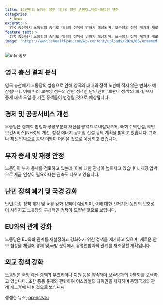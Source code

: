 ```yaml
---
title: 14년만의 노동당 정부 대내외 정책 손본다…재정·美대선 변수
categories:
  - News
excerpt: >
  영국 총선에서 노동당의 승리로 대내외 정책에 변화가 예상되며, 보수당의 정책 폐기와 새로운 정책 추진에 관심이 집중되고 있다. 경제적 안정과 공공서비스 개선을 공약으로 내걸었지만 재정 압박과 부담이 예상되며, 부자 증세 등 노동당의 세금 정책이 관심을 끌고 있다. 르완다 정책 폐기와 EU와의 관계 강화, 안보 정책 등에서 노동당의 새로운 방향성이 주목받고 있으나 불확실성도 존재한다. 부담되는 공약 이행과 불투명한 외교정책 등으로 인해 향후 정책 추진에 대한 관심이 예상된다.
feature_text: >
  영국 총선에서 노동당의 승리로 대내외 정책에 변화가 예상되며, 보수당의 정책 폐기와 새로운 정책 추진에 관심이 집중되고 있다. 경제적 안정과 공공서비스 개선을 공약으로 내걸었지만 재정 압박과 부담이 예상되며, 부자 증세 등 노동당의 세금 정책이 관심을 끌고 있다. 르완다 정책 폐기와 EU와의 관계 강화, 안보 정책 등에서 노동당의 새로운 방향성이 주목받고 있으나 불확실성도 존재한다. 부담되는 공약 이행과 불투명한 외교정책 등으로 인해 향후 정책 추진에 대한 관심이 예상된다.
image: 'https://www.behealthy4u.com/wp-content/uploads/2024/06/unnamed-file.png'
---
```


<p><img src="https://www.behealthy4u.com/wp-content/uploads/2024/06/unnamed-file.png" alt="info 속보" /></p>

<h2 data-ke-size="size26">영국 총선 결과 분석</h2>

<p data-ke-size="size16">영국 총선에서 노동당의 압승으로 인해 영국의 대내외 정책 노선에 적지 않은 변화가 예상됩니다. 이에 따라 보수당 정부의 간판 정책인 난민 관련 '르완다 정책'의 폐기, 부자 증세 대책 도입 등 기존 정책들이 변경될 것으로 예상됩니다. </p>

<h2 data-ke-size="size26">경제 및 공공서비스 개선</h2>

<p data-ke-size="size16">노동당은 경제적 안정과 공공부문의 개선을 공약으로 내걸었으며, 특히 주택건설, 국민보건서비스(NHS)의 개선, 청정 에너지 공기업 신설 등의 계획을 밝히고 있습니다. 그러나 재정 압박으로 공약 이행이 어려울 것으로 예상되고 있습니다. </p>

<h2 data-ke-size="size26">부자 증세 및 재정 안정</h2>

<p data-ke-size="size16">노동당이 부자 증세를 검토하고 있는데, 이에 대한 관심이 높아지고 있습니다. 재정 압박으로 세금 인상이 필요하다는 관측도 나오고 있습니다. </p>

<h2 data-ke-size="size26">난민 정책 폐기 및 국경 강화</h2>

<p data-ke-size="size16">난민 이송 정책 폐기 및 국경 강화 정책이 예상되며, 이에 대한 선거기간 동안의 모호성이 사라지고 노동당의 구체적인 정책이 드러날 것으로 보입니다. </p>

<h2 data-ke-size="size26">EU와의 관계 강화</h2>

<p data-ke-size="size16">노동당은 EU와의 관계를 재설정하고 강화하기 위한 정책을 제시하고 있으며, 새로운 안보 협정을 체결해 경제 및 국방 분야에서 유럽연합과의 관계를 재조정할 계획입니다. </p>

<h2 data-ke-size="size26">외교 정책 강화</h2>

<p data-ke-size="size16">노동당은 국방 예산 증액과 우크라이나 지원 등을 약속하며 보수당과의 차별화를 모색하고 있습니다. 또한 중동 문제와 관련하여 이스라엘의 자위권을 지지하며 동맹국과의 관계 재조정에 나설 것으로 보입니다. </p>
생생한 뉴스, <a href="https://opensis.kr" rel="dofollow">opensis.kr</a>


